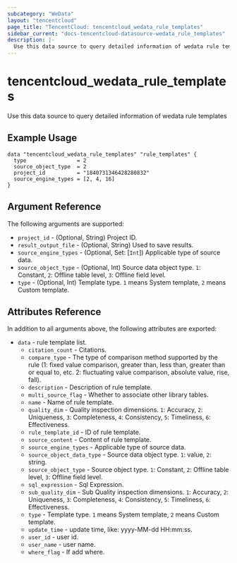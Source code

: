 ```yaml
---
subcategory: "WeData"
layout: "tencentcloud"
page_title: "TencentCloud: tencentcloud_wedata_rule_templates"
sidebar_current: "docs-tencentcloud-datasource-wedata_rule_templates"
description: |-
  Use this data source to query detailed information of wedata rule templates
---
```


# tencentcloud_wedata_rule_templates

Use this data source to query detailed information of wedata rule templates

## Example Usage

```hcl
data "tencentcloud_wedata_rule_templates" "rule_templates" {
  type                = 2
  source_object_type  = 2
  project_id          = "1840731346428280832"
  source_engine_types = [2, 4, 16]
}
```

## Argument Reference

The following arguments are supported:

* `project_id` - (Optional, String) Project ID.
* `result_output_file` - (Optional, String) Used to save results.
* `source_engine_types` - (Optional, Set: [`Int`]) Applicable type of source data.
* `source_object_type` - (Optional, Int) Source data object type. `1`: Constant, `2`: Offline table level, `3`: Offline field level.
* `type` - (Optional, Int) Template type. `1` means System template, `2` means Custom template.

## Attributes Reference

In addition to all arguments above, the following attributes are exported:

* `data` - rule template list.
  * `citation_count` - Citations.
  * `compare_type` - The type of comparison method supported by the rule (1: fixed value comparison, greater than, less than, greater than or equal to, etc. 2: fluctuating value comparison, absolute value, rise, fall).
  * `description` - Description of rule template.
  * `multi_source_flag` - Whether to associate other library tables.
  * `name` - Name of rule template.
  * `quality_dim` - Quality inspection dimensions. `1`: Accuracy, `2`: Uniqueness, `3`: Completeness, `4`: Consistency, `5`: Timeliness, `6`: Effectiveness.
  * `rule_template_id` - ID of rule template.
  * `source_content` - Content of rule template.
  * `source_engine_types` - Applicable type of source data.
  * `source_object_data_type` - Source data object type. `1`: value, `2`: string.
  * `source_object_type` - Source object type. `1`: Constant, `2`: Offline table level, `3`: Offline field level.
  * `sql_expression` - Sql Expression.
  * `sub_quality_dim` - Sub Quality inspection dimensions. `1`: Accuracy, `2`: Uniqueness, `3`: Completeness, `4`: Consistency, `5`: Timeliness, `6`: Effectiveness.
  * `type` - Template type. `1` means System template, `2` means Custom template.
  * `update_time` - update time, like: yyyy-MM-dd HH:mm:ss.
  * `user_id` - user id.
  * `user_name` - user name.
  * `where_flag` - If add where.


